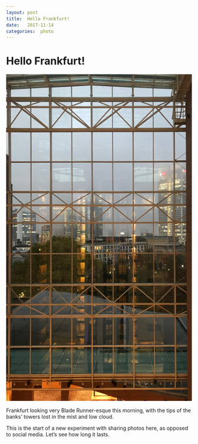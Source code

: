 ```yaml
---
layout: post
title:  Hello Frankfurt! 
date:   2017-11-14 
categories:  photo 
---
```


# Hello Frankfurt!


![](/images/IMG_1727.JPG)

Frankfurt looking very Blade Runner-esque this morning, with the tips of the banks’ towers lost in the mist and low cloud.

This is the start of a new experiment with sharing photos here, as opposed to social media. Let’s see how long it lasts.

